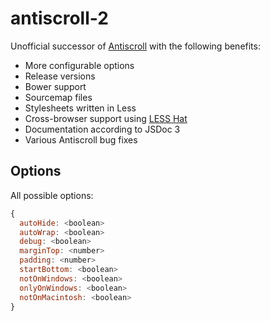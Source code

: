 antiscroll-2
============

Unofficial successor of [Antiscroll](https://github.com/LearnBoost/antiscroll) with the following benefits:

- More configurable options
- Release versions
- Bower support
- Sourcemap files
- Stylesheets written in Less
- Cross-browser support using [LESS Hat](https://github.com/madebysource/lesshat)
- Documentation according to JSDoc 3
- Various Antiscroll bug fixes

## Options

All possible options:

```js
{
  autoHide: <boolean>
  autoWrap: <boolean>
  debug: <boolean>
  marginTop: <number>
  padding: <number>
  startBottom: <boolean>
  notOnWindows: <boolean>
  onlyOnWindows: <boolean>
  notOnMacintosh: <boolean>
}
```